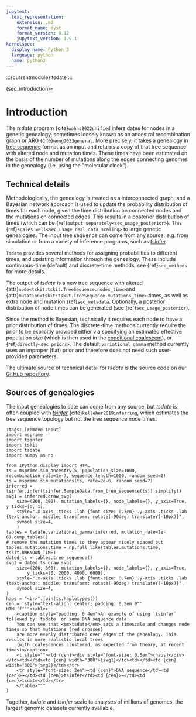 ```yaml
---
jupytext:
  text_representation:
    extension: .md
    format_name: myst
    format_version: 0.12
    jupytext_version: 1.9.1
kernelspec:
  display_name: Python 3
  language: python
  name: python3
---
```


:::{currentmodule} tsdate
:::

(sec_introduction)=

# Introduction

The _tsdate_ program {cite}`wohns2022unified` infers dates for nodes in a
genetic genealogy, sometimes loosely known as an ancestral recombination graph
or ARG {cite}`wong2023general`. More precisely, it takes a genealogy in 
[tree sequence](https://tskit.dev/tutorials/what_is.html) format as an input
and returns a copy of that tree sequence with altered node and mutation times. These
times have been estimated on the basis of the number of mutations
along the edges connecting genomes in the genealogy (i.e. using the "molecular clock").

## Technical details

Methodologically, the genealogy is treated as a interconnected graph, and a
Bayesian network approach is used to update the probability distribution
of times for each node, given the time distribution on connected nodes and
the mutations on connected edges. This results in a posterior distribution of
times (which can be {ref}`output separately<sec_usage_posterior>`). This
{ref}`scales well<sec_usage_real_data_scaling>` to large genetic genealogies.
The input tree sequence can come from any source: e.g. from simulation or from
a variety of inference programs, such as [tsinfer](https://tskit.dev/).

`Tsdate` provides several methods for assigning probabilities to different times,
and updating information through the genealogy. These include continuous-time
(default) and discrete-time methods, see {ref}`sec_methods` for more details.

The output of _tsdate_ is a new tree sequence with altered
{attr}`node<tskit:tskit.TreeSequence.nodes_time>`and
{attr}`mutation<tskit:tskit.TreeSequence.mutations_time>` times,
as well as extra node and mutation {ref}`sec_metadata`.
Optionally, a posterior distribution of node times can be generated
(see {ref}`sec_usage_posterior`).

Since the method is Bayesian, technically it requires each node to have a
prior distribution of times. The discrete-time methods currently require
the prior to be explicitly provided either via specifying an estimated
effective population size (which is then used in the
[conditional coalescent](http://dx.doi.org/10.1006/tpbi.1998.1411)), or
{ref}`directly<sec_priors>`. The default `variational_gamma` method currently
uses an improper (flat) prior and therefore does not need such user-provided
parameters.

The ultimate source of technical detail for _tsdate_ is the source code on our
[GitHub repository](http://github.com/tskit-dev/tsdate).

## Sources of genealogies

The input genealogies to date can come from any source,
but _tsdate_ is often coupled with [_tsinfer_](https://tskit.dev/software/tsinfer.html)
{cite}`kelleher2019inferring`, which estimates the tree sequence topology but
not the tree sequence node times.

```{code-cell} ipython3
:tags: [remove-input]
import msprime
import tsinfer
import tskit
import tsdate
import numpy as np

from IPython.display import HTML
ts = msprime.sim_ancestry(5, population_size=1000, recombination_rate=1e-7, sequence_length=1000, random_seed=2)
ts = msprime.sim_mutations(ts, rate=2e-6, random_seed=7)
inferred = tsinfer.infer(tsinfer.SampleData.from_tree_sequence(ts)).simplify()
svg1 = inferred.draw_svg(
    size=(260, 300), mutation_labels={}, node_labels={}, y_axis=True, y_ticks=[0, 1],
    style=".x-axis .ticks .lab {font-size: 0.7em} .y-axis .ticks .lab {text-anchor: middle; transform: rotate(-90deg) translateY(-10px)}",
    symbol_size=4,
    )
tables = tsdate.variational_gamma(inferred, mutation_rate=2e-6).dump_tables()
# remove the mutation times so they appear nicely spaced out
tables.mutations.time = np.full_like(tables.mutations.time, tskit.UNKNOWN_TIME)
dated_ts = tables.tree_sequence()
svg2 = dated_ts.draw_svg(
    size=(260, 300), mutation_labels={}, node_labels={}, y_axis=True,
        y_ticks=[0, 2000, 4000, 6000],
    style=".x-axis .ticks .lab {font-size: 0.7em} .y-axis .ticks .lab {text-anchor: middle; transform: rotate(-90deg) translateY(-10px)}",
    symbol_size=4,
)
haps = "<br>".join(ts.haplotypes())
cen = 'style="text-align: center; padding: 0.5em 0"'
HTML(f"""<table>
    <caption style="padding: 0 4em">An example of using `tsinfer` followed by `tsdate` on some DNA sequence data.
    You can see that <em>tsdate</em> sets a timescale and changes node times so that mutations (red crosses)
    are more evenly distributed over edges of the genealogy. This results in more realistic local trees
    (with coalescences clustered, as expected from theory, at recent times)</caption>
    <t style=""><td {cen}><div style="font-size: 0.6em">{haps}</div></td><td></td><td {cen} width="300">{svg1}</td><td></td><td {cen} width="300">{svg2}</td></tr>
    <tr style="font-size: 2em"><td {cen}">DNA sequence</td><td {cen}>→</td><td {cen}>tsinfer</td><td {cen}>→</td><td {cen}>tsdate</td></tr>
    </table>"""
)
```

Together, _tsdate_ and  _tsinfer_ scale to analyses of millions of genomes, the largest genomic datasets currently available.
